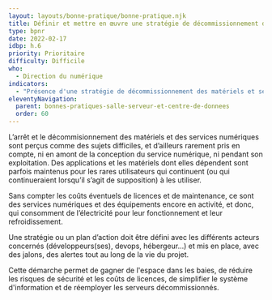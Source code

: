 ```yaml
---
layout: layouts/bonne-pratique/bonne-pratique.njk
title: Définir et mettre en œuvre une stratégie de décommissionnement des services numériques
type: bpnr
date: 2022-02-17
idbp: h.6
priority: Prioritaire
difficulty: Difficile
who:
  - Direction du numérique
indicators:
  - "Présence d'une stratégie de décommissionnement des matériels et services numériques : oui / non"
eleventyNavigation:
  parent: bonnes-pratiques-salle-serveur-et-centre-de-donnees
  order: 60
---
```


L’arrêt et le décommisionnement des matériels et des services numériques sont perçus comme des sujets difficiles, et d’ailleurs rarement pris en compte, ni en amont de la conception du service numérique, ni pendant son exploitation. Des applications et les matériels dont elles dépendent sont parfois maintenus pour les rares utilisateurs qui continuent (ou qui continueraient lorsqu’il s’agit de supposition) à les utiliser. 

Sans compter les coûts éventuels de licences et de maintenance, ce sont des services numériques et des équipements encore en activité, et donc, qui consomment de l’électricité pour leur fonctionnement et leur refroidissement.

Une stratégie ou un plan d’action doit être défini avec les différents acteurs concernés (développeurs(ses), devops, hébergeur…) et mis en place, avec des jalons, des alertes tout au long de la vie du projet.

Cette démarche permet de gagner de l'espace dans les baies, de réduire les risques de sécurité et les coûts de licences, de simplifier le système d'information et de réemployer les serveurs décommissionnés.
